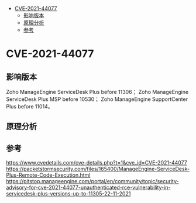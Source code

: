 - [CVE-2021-44077](#cve-2021-44077)
  - [影响版本](#影响版本)
  - [原理分析](#原理分析)
  - [参考](#参考)
# CVE-2021-44077
## 影响版本
Zoho ManageEngine ServiceDesk Plus before 11306；
Zoho ManageEngine ServiceDesk Plus MSP before 10530；
Zoho ManageEngine SupportCenter Plus before 11014。
## 原理分析

## 参考
https://www.cvedetails.com/cve-details.php?t=1&cve_id=CVE-2021-44077  
https://packetstormsecurity.com/files/165400/ManageEngine-ServiceDesk-Plus-Remote-Code-Execution.html    
https://pitstop.manageengine.com/portal/en/community/topic/security-advisory-for-cve-2021-44077-unauthenticated-rce-vulnerability-in-servicedesk-plus-versions-up-to-11305-22-11-2021 